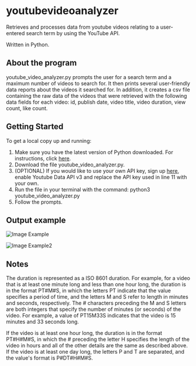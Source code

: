 # youtubevideoanalyzer
Retrieves and processes data from youtube videos relating to a user-entered search term by using the YouTube API.

Written in Python.

## About the program
youtube_video_analyzer.py prompts the user for a search term and a maximum number of videos to search for. 
It then prints several user-friendly data reports about the videos it searched for.
In addition, it creates a csv file containing the raw data of the videos that were retrieved with the following data fields for each video: id, publish date, video title, video duration, view count, like count.

## Getting Started

To get a local copy up and running:

1. Make sure you have the latest version of Python downloaded. For instructions, click [here](https://realpython.com/installing-python/).
2. Download the file youtube_video_analyzer.py.
3. (OPTIONAL) If you would like to use your own API key, sign up [here](https://developers.google.com), enable Youtube Data API v3 and replace the API key used in line 11 with your own.
4. Run the file in your terminal with the command: python3 youtube_video_analyzer.py
5. Follow the prompts.

## Output example
![Image Example](https://i.gyazo.com/aa81ff8fe0813f36cee67dbfe05482f6.png)

![Image Example2](https://i.gyazo.com/768f40ace84a43e9c779b8fff8f41997.png)

## Notes

The duration is represented as a ISO 8601 duration. For example, for a video that is at least one minute long and less than one hour long, the duration is in the format PT#M#S, in which the letters PT indicate that the value specifies a period of time, and the letters M and S refer to length in minutes and seconds, respectively. The # characters preceding the M and S letters are both integers that specify the number of minutes (or seconds) of the video. For example, a value of PT15M33S indicates that the video is 15 minutes and 33 seconds long.

If the video is at least one hour long, the duration is in the format PT#H#M#S, in which the # preceding the letter H specifies the length of the video in hours and all of the other details are the same as described above. If the video is at least one day long, the letters P and T are separated, and the value's format is P#DT#H#M#S. 
